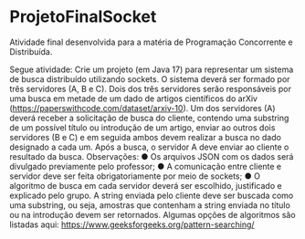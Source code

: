# ProjetoFinalSocket
Atividade final desenvolvida para a matéria de Programação Concorrente e Distribuída.

Segue atividade:
Crie um projeto (em Java 17) para representar um sistema de busca distribuído utilizando sockets. O sistema
deverá ser formado por três servidores (A, B e C). Dois dos três servidores serão responsáveis por uma
busca em metade de um dado de artigos científicos do arXiv
(https://paperswithcode.com/dataset/arxiv-10).
Um dos servidores (A) deverá receber a solicitação de busca do cliente, contendo uma substring de um
possível título ou introdução de um artigo, enviar ao outros dois servidores (B e C) e em seguida ambos
devem realizar a busca no dado designado a cada um.
Após a busca, o servidor A deve enviar ao cliente o resultado da busca.
Observações:
● Os arquivos JSON com os dados será divulgado previamente pelo professor;
● A comunicação entre cliente e servidor deve ser feita obrigatoriamente por meio de sockets;
● O algoritmo de busca em cada servidor deverá ser escolhido, justificado e explicado pelo grupo. A
string enviada pelo cliente deve ser buscada como uma substring, ou seja, amostras que
contenham a string enviada no título ou na introdução devem ser retornados. Algumas opções
de algoritmos são listadas aqui: https://www.geeksforgeeks.org/pattern-searching/

